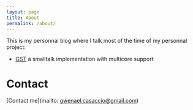 ```yaml
---
layout: page
title: About
permalink: /about/
---
```


This is my personnal blog where I talk most of the time of my personnal project:
- [GST][gst] a smalltalk implementation with multicore support

# Contact
[Contact me](mailto: gwenael.casaccio@gmail.com)

[gst]: https://github.com/GwenaelCasaccio/smalltalk
